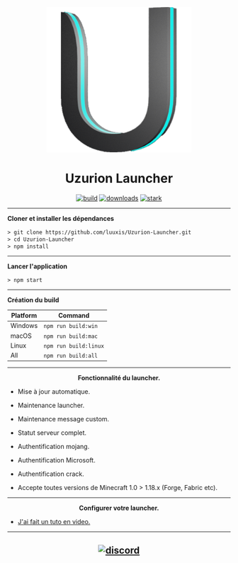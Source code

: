 <p align="center"><img src="./app/assets/images/icons/icon.png" width="65%" height="65%" alt="Uzurion"></p>

<h1 align="center">Uzurion Launcher</h1>



[<p align="center">
<img src="https://img.shields.io/badge/build-pre release-orange.svg?style=for-the-badge" alt="build">](https://github.com/luuxis/Uzurion-Launcher/releases) 
[<img src="https://img.shields.io/badge/version-V2.0.4-orange.svg?style=for-the-badge" alt="downloads">](https://github.com/luuxis/Uzurion-Launcher/releases) 
[<img src="https://img.shields.io/badge/plateforme-win,%20mac,%20linux-blue.svg?style=for-the-badge"  height="28px" alt="stark">](https://github.com/luuxis/Uzurion-Launcher/releases) </p>


---

**Cloner et installer les dépendances**

```console
> git clone https://github.com/luuxis/Uzurion-Launcher.git
> cd Uzurion-Launcher
> npm install
```

---

**Lancer l'application**

```console
> npm start
```
---

**Création du build**

| Platform    | Command              |
| ----------- | -------------------- |
| Windows  | `npm run build:win`   |
| macOS    | `npm run build:mac`   |
| Linux    | `npm run build:linux` |
| All    | `npm run build:all` |

---

**<p align="center">Fonctionnalité du launcher.</p>**

- Mise à jour automatique.

- Maintenance launcher.

- Maintenance message custom.

- Statut serveur complet.

- Authentification mojang.

- Authentification Microsoft.

- Authentification crack.

- Accepte toutes versions de Minecraft 1.0 > 1.18.x (Forge, Fabric etc).

---
**<p align="center">Configurer votre launcher.</p>**

- [J'ai fait un tuto en video.](https://youtu.be/fiyf_iZNeWE) 



---

[<p align="center"><img src="https://discordapp.com/api/guilds/819729377650278420/embed.png?style=banner4" alt="discord">](https://discord.gg/X54Qb9em9Y) 
---


[releases]: https://github.com/luuxis/Uzurione-Launcher/releases 'releases'
[build]: https://github.com/luuxis/Uzurion-Launcher/releases 'build'


